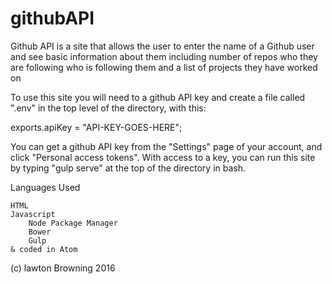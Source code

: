 # githubAPI

Github API is a site that allows the user to enter the name of a Github user and see basic information about them including 
number of repos
who they are following
who is following them
and a list of projects they have worked on

To use this site you will need to a github API key and create a file called ".env" in the top level of the directory, with this:

exports.apiKey = "API-KEY-GOES-HERE";

You can get a github API key from the "Settings" page of your account, and click "Personal access tokens". With access to a key, you can run this site by typing "gulp serve" at the top of the directory in bash.

Languages Used

    HTML
    Javascript
        Node Package Manager
        Bower
        Gulp
    & coded in Atom

(c) lawton Browning 2016

